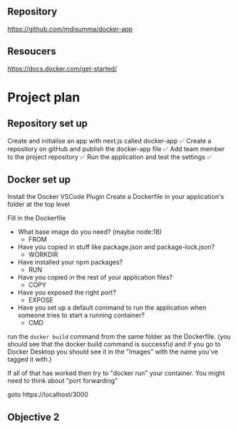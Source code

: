 ## Repository

https://github.com/mdisumma/docker-app

## Resoucers

https://docs.docker.com/get-started/

# Project plan

## Repository set up

Create and initialise an app with next.js called docker-app ✅
Create a repository on gitHub and publish the docker-app file ✅
Add team member to the project repository ✅
Run the application and test the settings ✅

## Docker set up

Install the Docker VSCode Plugin
Create a Dockerfile in your application's folder at the top level

Fill in the Dockerfile 
 - What base image do you need? (maybe node:18)
    - FROM
 - Have you copied in stuff like package.json and package-lock.json?
    - WORKDIR
 - Have installed your npm packages?
    - RUN
 - Have you copied in the rest of your application files?
    - COPY
 - Have you exposed the right port?
    - EXPOSE
 - Have you set up a default command to run the application when someone tries to start a running container?
    - CMD

run the `docker build` command from the same folder as the Dockerfile.
    (you should see that the docker build command is successful and if you go to Docker Desktop you should see it in the "Images" with the name you've tagged it with.)

If all of that has worked then try to "docker run" your container. You might need to think about "port forwarding" 

goto https://localhost/3000

## Objective 2